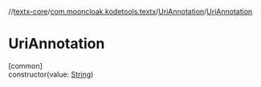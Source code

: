 //[textx-core](../../../index.md)/[com.mooncloak.kodetools.textx](../index.md)/[UriAnnotation](index.md)/[UriAnnotation](-uri-annotation.md)

# UriAnnotation

[common]\
constructor(value: [String](https://kotlinlang.org/api/latest/jvm/stdlib/kotlin/-string/index.html))
